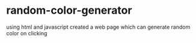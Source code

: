 # random-color-generator
using html and javascript created a web page which can generate random color on clicking

